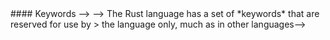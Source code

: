 <!--# Common Programming Concepts -->
 
<!--This chapter covers concepts that appear in almost every programming language and how they work in Rust-->
<!--Many programming languages have much in common at their core-->
<!--None of the concepts presented in this chapter are unique to Rust, but we’ll discuss them in the context of Rust and explain the conventions around using these concepts. -->
 
<!--Specifically, you’ll learn about variables, basic types, functions, comments, and control flow-->
<!--These foundations will be in every Rust program, and learning them early will give you a strong core to start from. -->
 
<!--> #### Keywords -->
<!--> -->
<!--> The Rust language has a set of *keywords* that are reserved for use by > the language only, much as in other languages-->
<!--Keep in mind that you cannot > use these words as names of variables or functions-->
<!--Most of the keywords have > special meanings, and you’ll be using them to do various tasks in your Rust > programs; a few have no current functionality associated with them but have > been reserved for functionality that might be added to Rust in the future-->
<!--You > can find a list of the keywords in [Appendix A][appendix_a].  -->
[appendix_a]: appendix-01-keywords.md 
